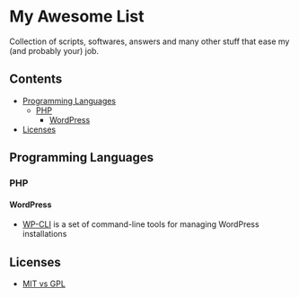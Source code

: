 # My Awesome List
Collection of scripts, softwares, answers and many other stuff that ease my (and probably your) job.

## Contents

- [Programming Languages](#programming-languages)
  - [PHP](#php)
    - [WordPress](#wordpress)
- [Licenses](#licenses)
    
## Programming Languages

### PHP

#### WordPress
- [WP-CLI](https://github.com/wp-cli/wp-cli) is a set of command-line tools for managing WordPress installations

## Licenses
- [MIT vs GPL](https://stackoverflow.com/questions/3902754/mit-vs-gpl-license)

